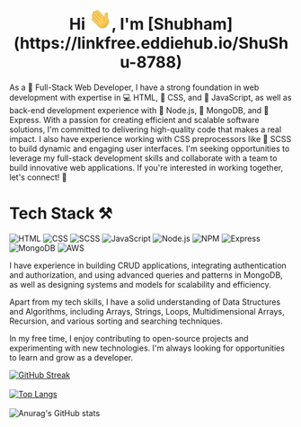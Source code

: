 <h1 align="center">Hi <img src="https://raw.githubusercontent.com/benbahrenburg/benbahrenburg/main/assets/wave.gif" width="40" alt="Boy's in Jacket">, I'm [Shubham](https://linkfree.eddiehub.io/ShuShu-8788)</h1>

As a 🚀 Full-Stack Web Developer, I have a strong foundation in web development with expertise in 💻 HTML, 🎨 CSS, and 🌟 JavaScript, as well as back-end development experience with 🚪 Node.js, 🍃 MongoDB, and 🚀 Express. With a passion for creating efficient and scalable software solutions, I'm committed to delivering high-quality code that makes a real impact. I also have experience working with CSS preprocessors like 🔮 SCSS to build dynamic and engaging user interfaces. I'm seeking opportunities to leverage my full-stack development skills and collaborate with a team to build innovative web applications. If you're interested in working together, let's connect! 🤝
<h1>Tech Stack ⚒️</h1>

![HTML](https://img.shields.io/badge/-HTML-323795?style=flat-square&logo=html5&logoColor=white)
![CSS](https://img.shields.io/badge/-CSS-323795?style=flat-square&logo=css3&logoColor=white)
![SCSS](https://img.shields.io/badge/-SCSS-323795?style=flat-square&logo=sass&logoColor=white)
![JavaScript](https://img.shields.io/badge/-JavaScript-323795?style=flat-square&logo=javascript&logoColor=white)
![Node.js](https://img.shields.io/badge/-Node.js-323795?style=flat-square&logo=node.js&logoColor=white)
![NPM](https://img.shields.io/badge/-NPM-323795?style=flat-square&logo=npm&logoColor=white)
![Express](https://img.shields.io/badge/-Express-323795?style=flat-square&logo=express&logoColor=white)
![MongoDB](https://img.shields.io/badge/-MongoDB-323795?style=flat-square&logo=mongodb&logoColor=white)
![AWS](https://img.shields.io/badge/-AWS-323795?style=flat-square&logo=amazon-aws&logoColor=white)

I have experience in building CRUD applications, integrating authentication and authorization, and using advanced queries and patterns in MongoDB, as well as designing systems and models for scalability and efficiency.

Apart from my tech skills, I have a solid understanding of Data Structures and Algorithms, including Arrays, Strings, Loops, Multidimensional Arrays, Recursion, and various sorting and searching techniques.

In my free time, I enjoy contributing to open-source projects and experimenting with new technologies. I'm always looking for opportunities to learn and grow as a developer.

[![GitHub Streak](https://streak-stats.demolab.com/?user=ShuShu-8788&theme=tokyonight-duo)](https://git.io/streak-stats)
<br><br>
[![Top Langs](https://github-readme-stats.vercel.app/api/top-langs/?username=ShuShu-8788&layout=compact&theme=tokyonight)](https://github.com/anuraghazra/github-readme-stats)
<br><br>
![Anurag's GitHub stats](https://github-readme-stats.vercel.app/api?username=ShuShu-8788&show_icons=true&theme=tokyonight)
